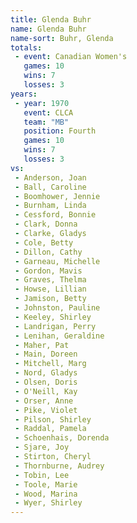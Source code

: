 ```yaml
---
title: Glenda Buhr
name: Glenda Buhr
name-sort: Buhr, Glenda
totals:
 - event: Canadian Women's
   games: 10
   wins: 7
   losses: 3
years:
 - year: 1970
   event: CLCA
   team: "MB"
   position: Fourth
   games: 10
   wins: 7
   losses: 3
vs:
 - Anderson, Joan
 - Ball, Caroline
 - Boomhower, Jennie
 - Burnham, Linda
 - Cessford, Bonnie
 - Clark, Donna
 - Clarke, Gladys
 - Cole, Betty
 - Dillon, Cathy
 - Garneau, Michelle
 - Gordon, Mavis
 - Graves, Thelma
 - Howse, Lillian
 - Jamison, Betty
 - Johnston, Pauline
 - Keeley, Shirley
 - Landrigan, Perry
 - Lenihan, Geraldine
 - Maher, Pat
 - Main, Doreen
 - Mitchell, Marg
 - Nord, Gladys
 - Olsen, Doris
 - O'Neill, Kay
 - Orser, Anne
 - Pike, Violet
 - Pilson, Shirley
 - Raddal, Pamela
 - Schoenhais, Dorenda
 - Sjare, Joy
 - Stirton, Cheryl
 - Thornburne, Audrey
 - Tobin, Lee
 - Toole, Marie
 - Wood, Marina
 - Wyer, Shirley
---
```

